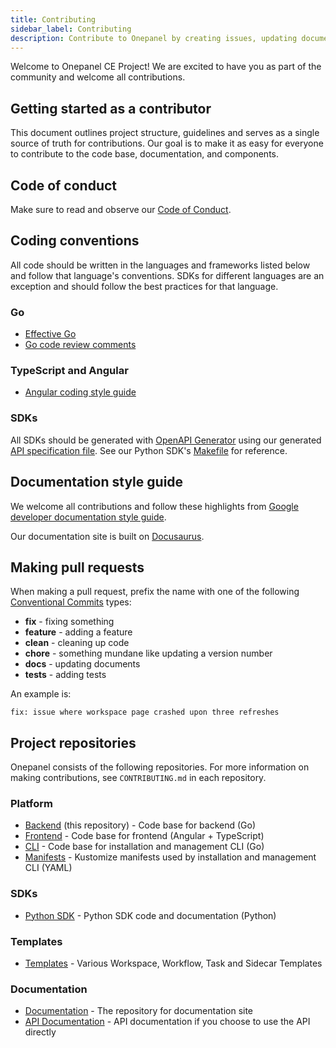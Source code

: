 ```yaml
---
title: Contributing
sidebar_label: Contributing
description: Contribute to Onepanel by creating issues, updating documentation or submitting code
---
```


Welcome to Onepanel CE Project! We are excited to have you as part of the community and welcome all contributions.

## Getting started as a contributor
This document outlines project structure, guidelines and serves as a single source of truth for contributions. Our goal is to make it as easy for everyone to contribute to the code base, documentation, and components.

## Code of conduct
Make sure to read and observe our [Code of Conduct](https://github.com/onepanelio/core/blob/master/CODE_OF_CONDUCT.md).

## Coding conventions
All code should be written in the languages and frameworks listed below and follow that language's conventions. SDKs for different languages are an exception and should follow the best practices for that language.

### Go
- [Effective Go](https://golang.org/doc/effective_go.html)
- [Go code review comments](https://github.com/golang/go/wiki/CodeReviewComments)

### TypeScript and Angular
- [Angular coding style guide](https://angular.io/guide/styleguide)

### SDKs
All SDKs should be generated with [OpenAPI Generator](https://github.com/OpenAPITools/openapi-generator-cli) using our generated [API specification file](https://github.com/onepanelio/core/blob/master/api/api.swagger.json). See our Python SDK's [Makefile](https://github.com/onepanelio/python-sdk/blob/master/Makefile) for reference.

## Documentation style guide
We welcome all contributions and follow these highlights from [Google developer documentation style guide](https://developers.google.com/style/highlights).

Our documentation site is built on [Docusaurus](https://v2.docusaurus.io/).

## Making pull requests

When making a pull request, prefix the name with one of the following [Conventional Commits](https://www.conventionalcommits.org/en/v1.0.0/) types:

 * **fix** - fixing something
 * **feature** - adding a feature
 * **clean** - cleaning up code
 * **chore** - something mundane like updating a version number
 * **docs** - updating documents
 * **tests** - adding tests
  
An example is: 

```
fix: issue where workspace page crashed upon three refreshes
```

## Project repositories
Onepanel consists of the following repositories. For more information on making contributions, see `CONTRIBUTING.md` in each repository.

### Platform
- [Backend](https://github.com/onepanelio/core/) (this repository) - Code base for backend (Go)
- [Frontend](https://github.com/onepanelio/core-ui/) - Code base for frontend (Angular + TypeScript)
- [CLI](https://github.com/onepanelio/cli/) - Code base for installation and management CLI (Go)
- [Manifests](https://github.com/onepanelio/core-ui/) - Kustomize manifests used by installation and management CLI (YAML)

### SDKs
- [Python SDK](https://github.com/onepanelio/python-sdk/) - Python SDK code and documentation (Python)

### Templates
- [Templates](https://github.com/onepanelio/templates) - Various Workspace, Workflow, Task and Sidecar Templates

### Documentation
- [Documentation](https://github.com/onepanelio/core-docs/) - The repository for documentation site
- [API Documentation](https://github.com/onepanelio/core-api-docs/) - API documentation if you choose to use the API directly
